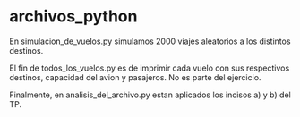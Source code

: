 # archivos_python
En simulacion_de_vuelos.py simulamos 2000 viajes aleatorios a los distintos destinos.

El fin de todos_los_vuelos.py es de imprimir cada vuelo con sus respectivos destinos, capacidad del avion y pasajeros. No es parte del ejercicio.

Finalmente, en analisis_del_archivo.py estan aplicados los incisos a) y b) del TP.
